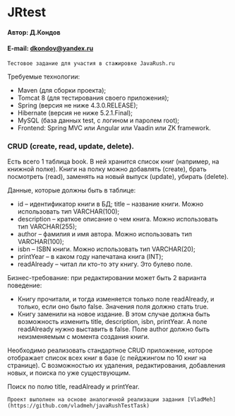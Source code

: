 # JRtest

#### Автор: Д.Кондов
#### E-mail: dkondov@yandex.ru

`Тестовое задание для участия в стажировке JavaRush.ru`

Требуемые технологии:
* Maven (для сборки проекта);
* Tomcat 8 (для тестирования своего приложения);
* Spring (версия не ниже 4.3.0.RELEASE);
* Hibernate (версия не ниже 5.2.1.Final);
* MySQL (база данных test, с логином и паролем root);
* Frontend: Spring MVC или Angular или Vaadin или ZK framework.

### CRUD (create, read, update, delete).

Есть всего 1 таблица book. В ней хранится список книг (например, на книжной
полке). Книги на полку можно добавлять (create), брать посмотреть (read), заменять на новый
выпуск (update), убирать (delete).

Данные, которые должны быть в таблице:
* id – идентификатор книги в БД;
title – название книги. Можно использовать тип VARCHAR(100);
* description – краткое описание о чем книга. Можно использовать тип
VARCHAR(255);
* author – фамилия и имя автора. Можно использовать тип VARCHAR(100);
* isbn – ISBN книги. Можно использовать тип VARCHAR(20);
* printYear – в каком году напечатана книга (INT);
* readAlready – читал ли кто-то эту книгу. Это булево поле.

Бизнес-требование: при редактировании может быть 2 варианта поведение:
* Книгу прочитали, и тогда изменяется только поле readAlready, и только, если оно
было false. Значения поля должно стать true.
* Книгу заменили на новое издание. В этом случае должна быть возможность
изменить title, description, isbn, printYear. А поле readAlready нужно выставить в
false. Поле author должно быть неизменяемым с момента создания книги.

Необходимо реализовать стандартное CRUD приложение, которое отображает список
всех книг в базе (с пейджингом по 10 книг на странице). С возможностью их удаления,
редактирования, добавления новых, и поиска по уже существующим.

Поиск по полю title, readAlready и printYear.

`Проект выполнен на основе аналогичной реализации задания [VladMeh](https://github.com/vladmeh/javaRushTestTask)`
